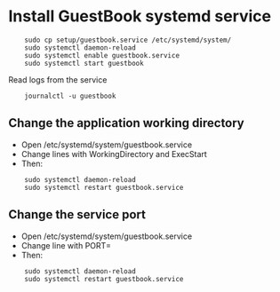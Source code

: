 # Install GuestBook systemd service


```
    sudo cp setup/guestbook.service /etc/systemd/system/
    sudo systemctl daemon-reload
    sudo systemctl enable guestbook.service
    sudo systemctl start guestbook
```

Read logs from the service

```
    journalctl -u guestbook
```

## Change the application working directory


- Open /etc/systemd/system/guestbook.service
- Change lines with WorkingDirectory and ExecStart
- Then: 

```
    sudo systemctl daemon-reload
    sudo systemctl restart guestbook.service
```

## Change the service port

- Open /etc/systemd/system/guestbook.service
- Change line with PORT=
- Then: 

```
    sudo systemctl daemon-reload
    sudo systemctl restart guestbook.service
```
